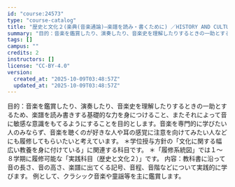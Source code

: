 ```yaml
---
id: "course:24573"
type: "course-catalog"
title: "歴史と文化２(楽典(音楽通論)―楽譜を読み・書くために) ／HISTORY AND CULTURE2(MUSICAL GRAMMAR (INTRODUCTION TO MUSIC): READING AND WRITING MUSICAL SCORES)"
summary: "目的：音楽を鑑賞したり、演奏したり、音楽史を理解したりするときの一助とするため、楽譜を読み書きする基礎的な力を身につけること、またそれによって音に敏感な意識をもてるようにすることを目的とします。音楽を専門的に学びたい人のみならず、音楽を聴く…"
tags: []
campus: ""
credits: 2
instructors: []
license: "CC-BY-4.0"
version:
  created_at: "2025-10-09T03:48:57Z"
  updated_at: "2025-10-09T03:48:57Z"
---
```

目的：音楽を鑑賞したり、演奏したり、音楽史を理解したりするときの一助とするため、楽譜を読み書きする基礎的な力を身につけること、またそれによって音に敏感な意識をもてるようにすることを目的とします。音楽を専門的に学びたい人のみならず、音楽を聴くのが好きな人や耳の感覚に注意を向けてみたい人などにも履修してもらいたいと考えています。 ＊学位授与方針の「文化に関する幅広い教養を身に付けている」に関連する科目です。 ＊「履修系統図」では１～８学期に履修可能な「実践科目（歴史と文化２）」です。 内容：教科書に沿って音の長さ、音の高さ、楽譜に出てくる記号、音程、音階などについて実践的に学びます。 例として、クラシック音楽や童謡等を主に鑑賞します。
